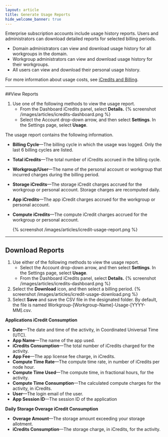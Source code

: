 ```yaml
---
layout: article
title: Generate Usage Reports
hide_welcome_banner: true
---
```



Enterprise subscription accounts include usage history reports. Users and administrators can download detailed reports for selected billing periods.

+ Domain administrators can view and download usage history for all workgroups in the domain.
+ Workgroup administrators can view and download usage history for their workgroups.
+ All users can view and download their personal usage history.

For more information about usage costs, see [iCredits and Billing](/articles/descriptive/icredits-and-billing).
 
----------------
##View Reports

1. Use one of the following methods to view the usage report.
	- From the Dashboard iCredits panel, select **Details.** {% screenshot /images/articles/icredits-dashboard.png %}
	- Select the Account drop-down arrow, and then select **Settings**. In the Settings page, select **Usage**. 
	
The usage report contains the following information.

+ **Billing Cycle**—The billing cycle in which the usage was logged. Only the last 6 billing cycles are listed.   
+ **Total iCredits**—The total number of iCredits accrued in the billing cycle.    
+ **Workgroup/User**—The name of the personal account or workgroup that incurred charges during the billing period. 
+ **Storage iCredits**—The storage iCredit charges accrued for the workgroup or personal account. Storage charges are recomputed daily.
+ **App iCredits**—The app iCredit charges accrued for the workgroup or personal account.
+ **Compute iCredits**—The compute iCredit charges accrued for the workgroup or personal account.


	{% screenshot /images/articles/icredit-usage-report.png %}
    
-------------
## Download Reports

1. Use either of the following methods to view the usage report.
	- Select the Account drop-down arrow, and then select **Settings**. In the Settings page, select **Usage**. 
	- From the Dashboard iCredits panel, select **Details.** {% screenshot /images/articles/icredits-dashboard.png %}
2. Select the **Download** icon, and then select a billing period. 
 {% screenshot /images/articles/icredit-usage-download.png %}
3. Select **Save** and save the CSV file in the designated folder. By default, the file is named Workgroup-[Workgroup-Name]-Usage-[YYYY-MM].csv.


**Applications iCredit Consumption**

+ **Date**—The date and time of the activity, in Coordinated Universal Time (UTC).
+ **App Name**—The name of the app used.
+ **iCredits Consumption**—The total number of iCredits charged for the activity.
+ **App Fee**—The app license fee charge, in iCredits.
+ **Compute Time Rate**—The compute time rate, in number of iCredits per node hour.
+ **Compute Time Used**—The compute time, in fractional hours, for the activity.
+ **Compute Time Consumption**—The calculated compute charges for the activity, in iCredits.
+ **User**—The login email of the user.
+ **App Session ID**—The session ID of the application

**Daily Storage Overage iCredit Consumption**

+ **Overage Amount**—The storage amount exceeding your storage allotment. 
+ **iCredits Consumption**—The storage charge, in iCredits, for the activity. 